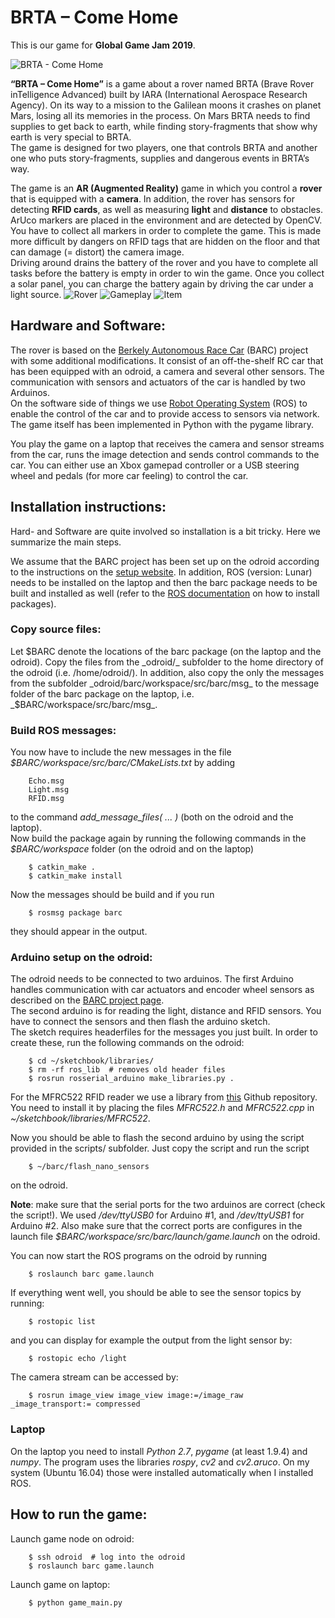 
# BRTA – Come Home
This is our game for **Global Game Jam 2019**.

![BRTA - Come Home](https://github.com/Telos4/ggj2019/blob/master/Art/Titelbild.png?raw=true)

**“BRTA – Come Home”** is a game about a rover named BRTA (Brave Rover inTelligence Advanced) built by IARA (International Aerospace Research Agency). On its way to a mission to the Galilean moons it crashes on planet Mars, losing all its memories in the process. On Mars BRTA needs to find supplies to get back to earth, while finding story-fragments that show why earth is very special to BRTA.  
The game is designed for two players, one that controls BRTA and another one who puts story-fragments, supplies and dangerous events in BRTA’s way.

The game is an **AR (Augmented Reality)** game in which you control a **rover** that is equipped with a **camera**. In addition, the rover has sensors for detecting **RFID cards**, as well as measuring **light** and **distance** to obstacles.  
ArUco markers are placed in the environment and are detected by OpenCV. You have to collect all markers in order to complete the game. This is made more difficult by dangers on RFID tags that are hidden on the floor and that can damage (= distort) the camera image.  
Driving around drains the battery of the rover and you have to complete all tasks before the battery is empty in order to win the game. Once you collect a solar panel, you can charge the battery again by driving the car under a light source.
![Rover](https://github.com/Telos4/ggj2019/blob/master/screenshots/IMG_2595.JPG?raw=true)
![Gameplay](https://github.com/Telos4/ggj2019/blob/master/screenshots/IMG_9420.jpg?raw=true)
![Item](https://github.com/Telos4/ggj2019/blob/master/screenshots/items.png?raw=true)

## Hardware and Software:
The rover is based on the [Berkely Autonomous Race Car](http://www.barc-project.com/) (BARC) project with some additional modifications.
It consist of an off-the-shelf RC car that has been equipped with an odroid, a camera and several other sensors. The communication with sensors and actuators of the car is handled by two Arduinos.  
On the software side of things we use [Robot Operating System](http://www.ros.org/) (ROS) to enable the control of the car and to provide access to sensors via network.
The game itself has been implemented in Python with the pygame library.

You play the game on a laptop that receives the camera and sensor streams from the car, runs the image detection and sends control commands to the car. You can either use an Xbox gamepad controller or a USB steering wheel and pedals (for more car feeling) to control the car.

## Installation instructions:
Hard- and Software are quite involved so installation is a bit tricky. Here we summarize the main steps.

We assume that the BARC project has been set up on the odroid according to the instructions on the [setup website](http://www.barc-project.com/setup/). In addition, ROS (version: Lunar) needs to be installed on the laptop and then the barc package needs to be built and installed as well (refer to the [ROS documentation](http://wiki.ros.org/Documentation) on how to install packages).

### **Copy source files:**  
Let $BARC denote the locations of the barc package (on the laptop and the odroid).  
Copy the files from the _odroid/_ subfolder to the home directory of the odroid (i.e. /home/odroid/).  
In addition, also copy the only the messages from the subfolder _odroid/barc/workspace/src/barc/msg_ to the message folder of the barc package on the laptop, i.e. _$BARC/workspace/src/barc/msg_.

### **Build ROS messages:**  
You now have to include the new messages in the file _$BARC/workspace/src/barc/CMakeLists.txt_ by adding 
```
    Echo.msg  
    Light.msg
    RFID.msg
```
    
to the command _add\_message\_files( ... )_ (both on the odroid and the laptop).  
Now build the package again by running the following commands in the _$BARC/workspace_ folder (on the odroid and on the laptop)
```
    $ catkin_make . 
    $ catkin_make install
```
Now the messages should be build and if you run
```
    $ rosmsg package barc
```
they should appear in the output. 

### **Arduino setup on the odroid:**  
The odroid needs to be connected to two arduinos. The first Arduino handles communication with car actuators and encoder wheel sensors as described on the [BARC project page](http://www.barc-project.com/setup/).  
The second arduino is for reading the light, distance and RFID sensors. You have to connect the sensors and then flash the arduino sketch.  
The sketch requires headerfiles for the messages you just built. In order to create these, run the following commands on the odroid:
```
    $ cd ~/sketchbook/libraries/
    $ rm -rf ros_lib  # removes old header files
    $ rosrun rosserial_arduino make_libraries.py .
```
For the MFRC522 RFID reader we use a library from [this](https://github.com/miguelbalboa/rfid) Github repository.
You need to install it by placing the files _MFRC522.h_ and _MFRC522.cpp_ in _~/sketchbook/libraries/MFRC522_.

Now you should be able to flash the second arduino by using the script provided in the scripts/ subfolder. Just copy the script and run the script
```
    $ ~/barc/flash_nano_sensors
```
on the odroid.

**Note**: make sure that the serial ports for the two arduinos are correct (check the script!). We used _/dev/ttyUSB0_ for Arduino #1, and _/dev/ttyUSB1_ for Arduino #2.
Also make sure that the correct ports are configures in the launch file _$BARC/workspace/src/barc/launch/game.launch_ on the odroid.

You can now start the ROS programs on the odroid by running
```
    $ roslaunch barc game.launch
```
If everything went well, you should be able to see the sensor topics by running:
```
    $ rostopic list
```
and you can display for example the output from the light sensor by:
```
    $ rostopic echo /light 
```
The camera stream can be accessed by:
```
    $ rosrun image_view image_view image:=/image_raw _image_transport:= compressed
```
### **Laptop**  
On the laptop you need to install _Python 2.7_, _pygame_ (at least 1.9.4) and _numpy_. The program uses the libraries _rospy_, _cv2_ and _cv2.aruco_. On my system (Ubuntu 16.04) those were installed automatically when I installed ROS.

## How to run the game:
Launch game node on odroid: 
```
    $ ssh odroid  # log into the odroid
    $ roslaunch barc game.launch 
```
Launch game on laptop:
```
    $ python game_main.py
```
